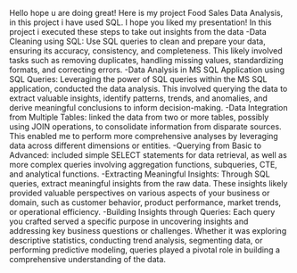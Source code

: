Hello hope u are doing great!
Here is my project Food Sales Data Analysis, in this project i have used SQL.
I hope you liked my presentation!
In this project i executed these steps to take out insights from the data
-Data Cleaning using SQL: Use SQL queries to clean and prepare your data, ensuring its accuracy, consistency, and completeness. This likely involved tasks such as removing duplicates, handling missing values, standardizing formats, and correcting errors.
-Data Analysis in MS SQL Application using SQL Queries: Leveraging the power of SQL queries within the MS SQL application, conducted the data analysis. This involved querying the data to extract valuable insights, identify patterns, trends, and anomalies, and derive meaningful conclusions to inform decision-making.
-Data Integration from Multiple Tables:  linked the data from two or more tables, possibly using JOIN operations, to consolidate information from disparate sources. This enabled me to perform more comprehensive analyses by leveraging data across different dimensions or entities.
-Querying from Basic to Advanced:  included simple SELECT statements for data retrieval, as well as more complex queries involving aggregation functions, subqueries, CTE, and analytical functions.
-Extracting Meaningful Insights: Through SQL queries, extract meaningful insights from the raw data. These insights likely provided valuable perspectives on various aspects of your business or domain, such as customer behavior, product performance, market trends, or operational efficiency.
-Building Insights through Queries: Each query you crafted served a specific purpose in uncovering insights and addressing key business questions or challenges. Whether it was exploring descriptive statistics, conducting trend analysis, segmenting data, or performing predictive modeling, queries played a pivotal role in building a comprehensive understanding of the data.
